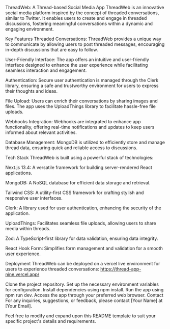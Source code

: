ThreadWeb: A Thread-based Social Media App
ThreadWeb is an innovative social media platform inspired by the concept of threaded conversations, similar to Twitter. It enables users to create and engage in threaded discussions, fostering meaningful conversations within a dynamic and engaging environment.

Key Features
Threaded Conversations: ThreadWeb provides a unique way to communicate by allowing users to post threaded messages, encouraging in-depth discussions that are easy to follow.

User-Friendly Interface: The app offers an intuitive and user-friendly interface designed to enhance the user experience while facilitating seamless interaction and engagement.

Authentication: Secure user authentication is managed through the Clerk library, ensuring a safe and trustworthy environment for users to express their thoughts and ideas.

File Upload: Users can enrich their conversations by sharing images and files. The app uses the UploadThings library to facilitate hassle-free file uploads.

Webhooks Integration: Webhooks are integrated to enhance app functionality, offering real-time notifications and updates to keep users informed about relevant activities.

Database Management: MongoDB is utilized to efficiently store and manage thread data, ensuring quick and reliable access to discussions.

Tech Stack
ThreadWeb is built using a powerful stack of technologies:

Next.js 13.4: A versatile framework for building server-rendered React applications.

MongoDB: A NoSQL database for efficient data storage and retrieval.

Tailwind CSS: A utility-first CSS framework for crafting stylish and responsive user interfaces.

Clerk: A library used for user authentication, enhancing the security of the application.

UploadThings: Facilitates seamless file uploads, allowing users to share media within threads.

Zod: A TypeScript-first library for data validation, ensuring data integrity.

React Hook Form: Simplifies form management and validation for a smooth user experience.

Deployment
ThreadWeb can be deployed on a  vercel live environment for users to experience threaded conversations:
https://thread-app-nine.vercel.app/

Clone the project repository.
Set up the necessary environment variables for configuration.
Install dependencies using npm install.
Run the app using npm run dev.
Access the app through your preferred web browser.
Contact
For any inquiries, suggestions, or feedback, please contact [Your Name] at [Your Email].

Feel free to modify and expand upon this README template to suit your specific project's details and requirements.
